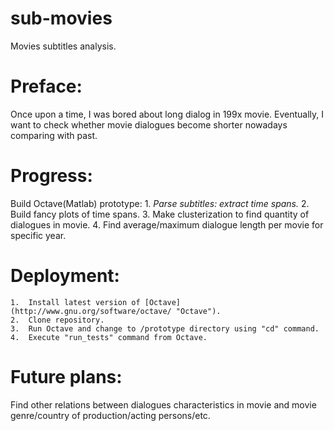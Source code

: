 sub-movies
==========

Movies subtitles analysis.


# Preface: #
Once upon a time, I was bored about long dialog in 199x movie. Eventually, I want to check whether movie dialogues become shorter nowadays comparing with past.

# Progress: #
Build Octave(Matlab) prototype:
	1.  *Parse subtitles: extract time spans.*
	2.  Build fancy plots of time spans.
	3.  Make clusterization to find quantity of dialogues in movie.
	4.  Find average/maximum dialogue length per movie for specific year.
	
# Deployment: #
	1.  Install latest version of [Octave](http://www.gnu.org/software/octave/ "Octave").
	2.  Clone repository.
	3.  Run Octave and change to /prototype directory using "cd" command.
	4.  Execute "run_tests" command from Octave.

	
# Future plans: #
Find other relations between dialogues characteristics in movie and movie genre/country of production/acting persons/etc.
